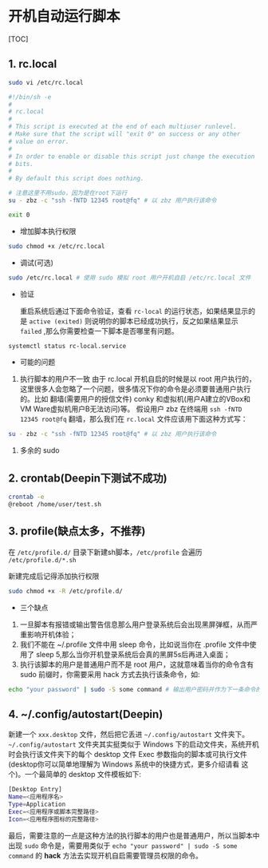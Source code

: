 # 开机自动运行脚本

[TOC]

## 1. rc.local

```sh
sudo vi /etc/rc.local
```

```sh
#!/bin/sh -e
#
# rc.local
#
# This script is executed at the end of each multiuser runlevel.
# Make sure that the script will "exit 0" on success or any other
# value on error.
#
# In order to enable or disable this script just change the execution
# bits.
#
# By default this script does nothing.

# 注意这里不用sudo，因为是在root下运行
su - zbz -c "ssh -fNTD 12345 root@fq" # 以 zbz 用户执行该命令

exit 0
```

- 增加脚本执行权限

```sh
sudo chmod +x /etc/rc.local
```

- 调试(可选)

```sh
sudo /etc/rc.local # 使用 sudo 模拟 root 用户开机自启 /etc/rc.local 文件
```

- 验证

  重启系统后通过下面命令验证，查看 `rc-local` 的运行状态，如果结果显示的是 `active (exited)` 则说明你的脚本已经成功执行，反之如果结果显示 `failed` ,那么你需要检查一下脚本是否哪里有问题。

```sh
systemctl status rc-local.service
```

- 可能的问题

1. 执行脚本的用户不一致
   由于 rc.local 开机自启的时候是以 root 用户执行的，这里很多人会忽略了一个问题，很多情况下你的命令是必须要普通用户执行的。比如 翻墙(需要用户的授信文件) conky 和虚拟机(用户A建立的VBox和VM Ware虚拟机用户B无法访问)等。
   假设用户 zbz 在终端用 `ssh -fNTD 12345 root@fq` 翻墙，那么我们在 `rc.local` 文件应该用下面这种方式写：

```sh
su - zbz -c "ssh -fNTD 12345 root@fq" # 以 zbz 用户执行该命令
```

1. 多余的 sudo

## 2. crontab(Deepin下测试不成功)

```sh
crontab -e
@reboot /home/user/test.sh
```

## 3. profile(缺点太多，不推荐)

在 `/etc/profile.d/` 目录下新建sh脚本，`/etc/profile` 会遍历 `/etc/profile.d/*.sh`

新建完成后记得添加执行权限

```sh
sudo chmod +x -R /etc/profile.d/
```

- 三个缺点

1. 一旦脚本有报错或输出警告信息那么用户登录系统后会出现黑屏弹框，从而严重影响开机体验；
2. 我们不能在 ~/.profile 文件中用 sleep 命令，比如说当你在 .profile 文件中使用了 sleep 5,那么当你开机登录系统后会真的黑屏5s后再进入桌面；
3. 执行该脚本的用户是普通用户而不是 root 用户，这就意味着当你的命令含有 sudo 前缀时，你需要采用 hack 方式去执行该条命令，如:

```sh
echo "your password" | sudo -S some command # 输出用户密码并作为下一条命令的输入
```

## 4. ~/.config/autostart(Deepin)

新建一个 `xxx.desktop` 文件，然后把它丢进 `~/.config/autostart` 文件夹下。`~/.config/autostart` 文件夹其实挺类似于 Windows 下的启动文件夹，系统开机时会执行该文件夹下的每个 desktop 文件 Exec 参数指向的脚本或可执行文件(desktop你可以简单地理解为 Windows 系统中的快捷方式，更多介绍请看 这个)。一个最简单的 desktop 文件模板如下:

```sh
[Desktop Entry]
Name=<应用程序名>
Type=Application
Exec=<应用程序或脚本完整路径>
Icon=<应用程序图标的完整路径>
```

最后，需要注意的一点是这种方法的执行脚本的用户也是普通用户，所以当脚本中出现 `sudo` 命令是，需要用类似于 `echo "your password" | sudo -S some command` 的 **hack** 方法去实现开机自启需要管理员权限的命令。
